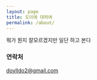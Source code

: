 ```yaml
---
layout: page
title: 도이에 대하여
permalink: /about/
---
```


뭐가 뭔지 잘모르겠지만 일단 하고 본다

### 연락처

[doylldo2@gmail.com](mailto:doylldo2@gmail.com)
